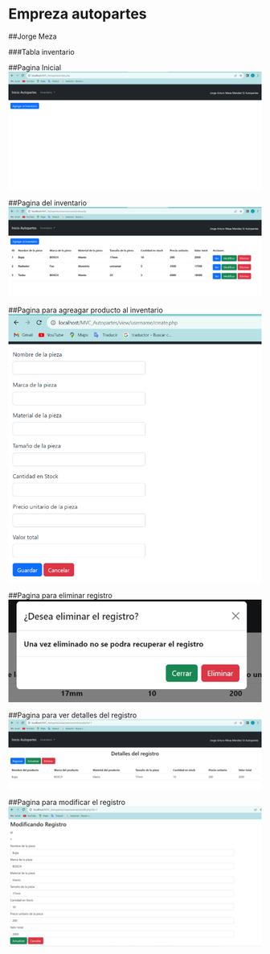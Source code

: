# Empreza autopartes

##Jorge Meza

###Tabla inventario

##Pagina Inicial
![](https://github.com/JorgeMeza123/MVC_Autopartes/blob/main/Captura%20de%20pantalla%202023-11-08%20122803.png)

##Pagina del inventario
![](https://github.com/JorgeMeza123/MVC_Autopartes/blob/main/Captura%20de%20pantalla%202023-11-08%20122818.png)

##Pagina para agreagar producto al inventario
![](https://github.com/JorgeMeza123/MVC_Autopartes/blob/main/Captura%20de%20pantalla%202023-11-08%20122833.png)

##Pagina para eliminar registro
![](https://github.com/JorgeMeza123/MVC_Autopartes/blob/main/Captura%20de%20pantalla%202023-11-08%20122850.png)

##Pagina para ver detalles del registro
![](https://github.com/JorgeMeza123/MVC_Autopartes/blob/main/Captura%20de%20pantalla%202023-11-08%20122907.png)

##Pagina para modificar el registro
![](https://github.com/JorgeMeza123/MVC_Autopartes/blob/main/Captura%20de%20pantalla%202023-11-08%20122920.png)
